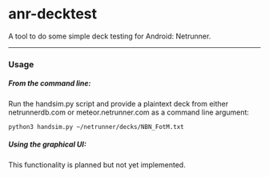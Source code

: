 anr-decktest
============

A tool to do some simple deck testing for Android: Netrunner.

----

### Usage

##### From the command line:

Run the handsim.py script and provide a plaintext deck from either netrunnerdb.com or meteor.netrunner.com as a command line argument:

`python3 handsim.py ~/netrunner/decks/NBN_FotM.txt`

##### Using the graphical UI:

This functionality is planned but not yet implemented.